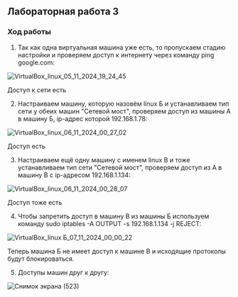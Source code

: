 ## Лабораторная работа 3
### Ход работы

1) Так как одна виртуальная машина уже есть, то пропускаем стадию настройки и проверяем доступ к интернету через команду ping google.com:

![VirtualBox_linux_05_11_2024_19_24_45](https://github.com/user-attachments/assets/a9decc25-85d1-4669-bea7-ef6d69a97638)

Доступ к сети есть

2) Настраиваем машину, которую назовём linux Б и устанавливаем тип сети у обеих машин "Сетевой мост", проверяем доступ из машины А в машину Б, ip-адрес которой 192.168.1.78:

![VirtualBox_linux_06_11_2024_00_27_02](https://github.com/user-attachments/assets/5fc80e5a-3692-47e7-8872-3b7ba61708fd)

Доступ есть

3) Настраиваем ещё одну машину с именем linux В и тоже устанавливаем тип сети "Сетевой мост", проверяем доступ из А в машину В с ip-адресом 192.168.1.134:

![VirtualBox_linux_06_11_2024_00_28_07](https://github.com/user-attachments/assets/39a112cd-94f3-453c-92b3-42b36ff6bc56)

Доступ тоже есть

4) Чтобы запретить доступ в машину B из машины Б используем команду sudo iptables -A OUTPUT -s 192.168.1.134 -j REJECT:
   
![VirtualBox_linux Б_07_11_2024_00_00_22](https://github.com/user-attachments/assets/80acb839-f073-42ec-95ed-193287a5295b)

Теперь машина Б не имеет доступ к машине В и исходящие протоколы будут блокироваться.

5) Доступы машин друг к другу:

![Снимок экрана (523)](https://github.com/user-attachments/assets/deafdd38-539f-41dc-8b50-bbe90a8e997e)






